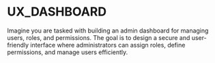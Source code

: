 # UX_DASHBOARD
Imagine you are tasked with building an admin dashboard for managing users, roles, and permissions. The goal is to design a secure and user-friendly interface where administrators can assign roles, define permissions, and manage users efficiently.

